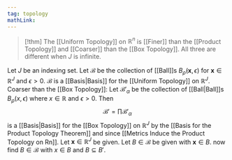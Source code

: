 ```yaml
---
tag: topology
mathLink:
---
```

> [!thm]
> The [[Uniform Topology]] on $\mathbb{R}^n$ is [[Finer]] than the [[Product Topology]] and [[Coarser]] than the [[Box Topology]]. All three are different when $J$ is infinite.

Let $J$ be an indexing set. Let $\mathcal{B}$ be the collection of [[Ball]]s $B_\bar{\rho}(\mathbf{x}, \epsilon)$ for $\mathbf{x}\in \mathbb{R}^J$ and $\epsilon>0$. $\mathcal{B}$ is a [[Basis|Basis]] for the [[Uniform Topology]] on $\mathbb{R}^J$. 
Coarser than the [[Box Topology]]:
Let $\mathcal{B}'_{\alpha}$ be the collection of [[Ball|Ball]]s $B_{\rho}(x,\epsilon)$ where $x\in \mathbb{R}$ and $\epsilon>0$. Then
$$\mathcal{B}'=\prod \mathcal{B}'_\alpha$$
is a [[Basis|Basis]] for the [[Box Topology]] on $\mathbb{R}^J$ by the [[Basis for the Product Topology Theorem]] and since [[Metrics Induce the Product Topology on Rn]]. Let $\mathbf{x}\in \mathbb{R}^J$ be given. Let $B\in \mathcal{B}$ be given with $\mathbf{x}\in B$. 
now find $B\in \mathcal{B}$ with $x\in B$ and $B\subseteq B'$. 

